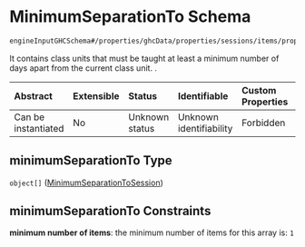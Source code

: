 # MinimumSeparationTo Schema

```txt
engineInputGHCSchema#/properties/ghcData/properties/sessions/items/properties/sessionRelations/properties/minimumSeparationTo
```

It contains class units that must be taught at least a minimum number of days apart from the current class unit. .

| Abstract            | Extensible | Status         | Identifiable            | Custom Properties | Additional Properties | Access Restrictions | Defined In                                                        |
| :------------------ | :--------- | :------------- | :---------------------- | :---------------- | :-------------------- | :------------------ | :---------------------------------------------------------------- |
| Can be instantiated | No         | Unknown status | Unknown identifiability | Forbidden         | Allowed               | none                | [ghc.schema.json*](../out/ghc.schema.json "open original schema") |

## minimumSeparationTo Type

`object[]` ([MinimumSeparationToSession](ghc-properties-ghcdata-properties-sessions-session-properties-sessionrelations-properties-minimumseparationto-minimumseparationtosession.md))

## minimumSeparationTo Constraints

**minimum number of items**: the minimum number of items for this array is: `1`
